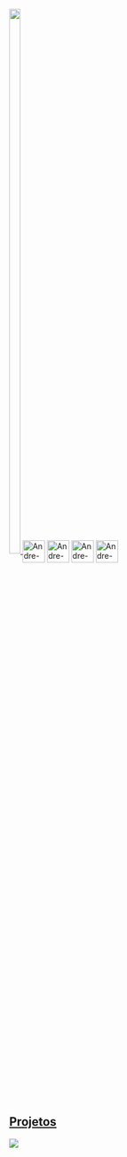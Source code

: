 <!-- INFORMAÇÕES DO PERFIL -->
  <div style="display: inline-block"> <br> 
    <a href="https://github.com/andre-fe-santana">
    <img height="50%" width="100%" src="https://github-readme-stats.vercel.app/api?username=andre-fe-santana&show_icons=true&theme=tokyonight&repo=github-readme-stats">
  </div>
  
  <div style="display: inline-block"> <br> 
    <img align="center" alt="Andre-PHP" height=40 width=40 src="https://cdn.jsdelivr.net/gh/devicons/devicon/icons/php/php-original.svg">
    <img align="center" alt="Andre-MySQL" height=40 width=40 src="https://cdn.jsdelivr.net/gh/devicons/devicon/icons/mysql/mysql-original.svg">
    <img align="center" alt="Andre-JavaScript" height=40 width=40 src="https://cdn.jsdelivr.net/gh/devicons/devicon/icons/javascript/javascript-original.svg">
    <img align="center" alt="Andre-JavaScript" height=40 width=40 src="https://cdn.jsdelivr.net/gh/devicons/devicon/icons/python/python-original.svg">
  </div>
 
## Projetos
<a href="https://github.com/Agendadoestudante/AgendaISERJ">
  <img align="center" src="https://github-readme-stats.vercel.app/api/pin/?username=Agendadoestudante&repo=AgendaISERJ&theme=tokyonight" />
</a>

